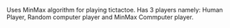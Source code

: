 Uses MinMax algorithm for playing tictactoe.
Has 3 players namely: Human Player, Random computer player and MinMax Commputer player.
